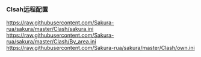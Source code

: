 ### Clsah远程配置
https://raw.githubusercontent.com/Sakura-rua/sakura/master/Clash/sakura.ini  
https://raw.githubusercontent.com/Sakura-rua/sakura/master/Clash/By_area.ini  
https://raw.githubusercontent.com/Sakura-rua/sakura/master/Clash/own.ini
